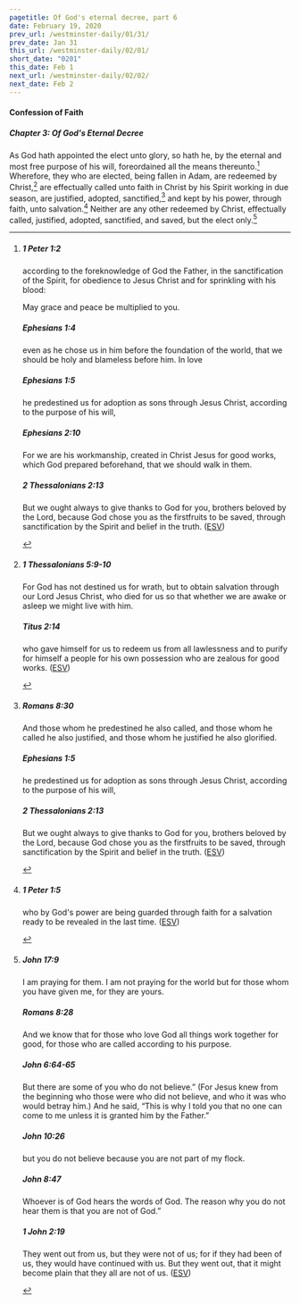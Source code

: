 ```yaml
---
pagetitle: Of God's eternal decree, part 6
date: February 19, 2020
prev_url: /westminster-daily/01/31/
prev_date: Jan 31
this_url: /westminster-daily/02/01/
short_date: "0201"
this_date: Feb 1
next_url: /westminster-daily/02/02/
next_date: Feb 2
---
```


#### Confession of Faith

##### Chapter 3: Of God's Eternal Decree

As God hath appointed the elect unto glory, so hath he, by the eternal and most free purpose of his will, foreordained all the means thereunto.[^fnref:wcf1] Wherefore, they who are elected, being fallen in Adam, are redeemed by Christ,[^fnref:wcf2] are effectually called unto faith in Christ by his Spirit working in due season, are justified, adopted, sanctified,[^fnref:wcf3] and kept by his power, through faith, unto salvation.[^fnref:wcf4] Neither are any other redeemed by Christ, effectually called, justified, adopted, sanctified, and saved, but the elect only.[^fnref:wcf5]

[^fnref:wcf1]: <div class="esv"><h5>1 Peter 1:2</h5> <div class="esv-text"><p id="p60001002.01-1">according to the foreknowledge of God the Father, in the sanctification of the Spirit, for obedience to Jesus Christ and for sprinkling with his blood:</p> <p id="p60001002.26-1">May grace and peace be multiplied to you.</p> </div><h5>Ephesians 1:4</h5> <div class="esv-text"><p id="p49001004.01-2">even as he chose us in him before the foundation of the world, that we should be holy and blameless before him. In love</p> </div><h5>Ephesians 1:5</h5> <div class="esv-text"><p id="p49001005.01-3">he predestined us for adoption as sons through Jesus Christ, according to the purpose of his will,</p> </div><h5>Ephesians 2:10</h5> <div class="esv-text"><p id="p49002010.01-4">For we are his workmanship, created in Christ Jesus for good works, which God prepared beforehand, that we should walk in them.</p> </div><h5>2 Thessalonians 2:13</h5> <div class="esv-text"> <p id="p53002013.03-5">But we ought always to give thanks to God for you, brothers beloved by the Lord, because God chose you as the firstfruits to be saved, through sanctification by the Spirit and belief in the truth.  (<a href="http://www.esv.org" class="copyright">ESV</a>)</p> </div> </div>

[^fnref:wcf2]: <div class="esv"><h5>1 Thessalonians 5:9-10</h5> <div class="esv-text"><p id="p52005009.01-1">For God has not destined us for wrath, but to obtain salvation through our Lord Jesus Christ, who died for us so that whether we are awake or asleep we might live with him.</p> </div><h5>Titus 2:14</h5> <div class="esv-text"><p id="p56002014.01-2">who gave himself for us to redeem us from all lawlessness and to purify for himself a people for his own possession who are zealous for good works.  (<a href="http://www.esv.org" class="copyright">ESV</a>)</p> </div> </div>

[^fnref:wcf3]: <div class="esv"><h5>Romans 8:30</h5> <div class="esv-text"><p id="p45008030.01-1">And those whom he predestined he also called, and those whom he called he also justified, and those whom he justified he also glorified.</p> </div><h5>Ephesians 1:5</h5> <div class="esv-text"><p id="p49001005.01-2">he predestined us for adoption as sons through Jesus Christ, according to the purpose of his will,</p> </div><h5>2 Thessalonians 2:13</h5> <div class="esv-text"> <p id="p53002013.03-3">But we ought always to give thanks to God for you, brothers beloved by the Lord, because God chose you as the firstfruits to be saved, through sanctification by the Spirit and belief in the truth.  (<a href="http://www.esv.org" class="copyright">ESV</a>)</p> </div> </div>

[^fnref:wcf4]: <div class="esv"><h5>1 Peter 1:5</h5> <div class="esv-text"><p id="p60001005.01-1">who by God's power are being guarded through faith for a salvation ready to be revealed in the last time.  (<a href="http://www.esv.org" class="copyright">ESV</a>)</p> </div> </div>

[^fnref:wcf5]: <div class="esv"><h5>John 17:9</h5> <div class="esv-text"><p id="p43017009.01-1"><span class="woc">I am praying for them. I am not praying for the world but for those whom you have given me, for they are yours.</span></p> </div><h5>Romans 8:28</h5> <div class="esv-text"><p id="p45008028.01-2">And we know that for those who love God all things work together for good, for those who are called according to his purpose.</p> </div><h5>John 6:64-65</h5> <div class="esv-text"><p id="p43006064.01-3"><span class="woc">But there are some of you who do not believe.&#8221;</span> (For Jesus knew from the beginning who those were who did not believe, and who it was who would betray him.) And he said, <span class="woc">&#8220;This is why I told you that no one can come to me unless it is granted him by the Father.&#8221;</span></p> </div><h5>John 10:26</h5> <div class="esv-text"><p id="p43010026.01-4"><span class="woc">but you do not believe because you are not part of my flock.</span></p> </div><h5>John 8:47</h5> <div class="esv-text"><p id="p43008047.01-5"><span class="woc">Whoever is of God hears the words of God. The reason why you do not hear them is that you are not of God.&#8221;</span></p> </div><h5>1 John 2:19</h5> <div class="esv-text"><p id="p62002019.01-6">They went out from us, but they were not of us; for if they had been of us, they would have continued with us. But they went out, that it might become plain that they all are not of us.  (<a href="http://www.esv.org" class="copyright">ESV</a>)</p> </div> </div>


